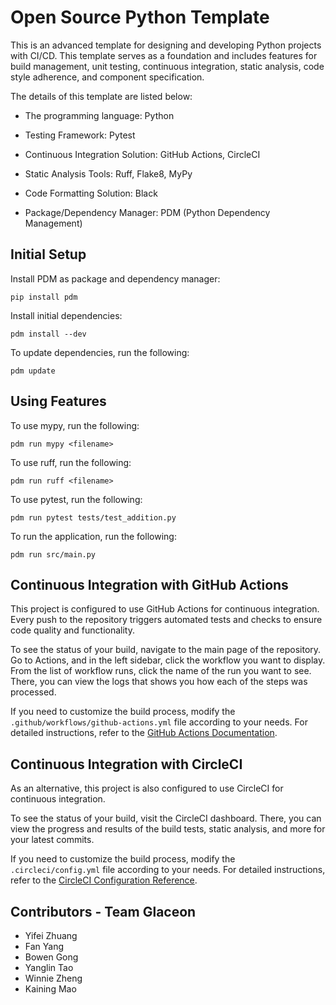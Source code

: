 # Open Source Python Template

This is an advanced template for designing and developing Python projects with CI/CD. This template serves as a foundation and includes features for build management, unit testing, continuous integration, static analysis, code style adherence, and component specification.

The details of this template are listed below:

- The programming language: Python

- Testing Framework: Pytest

- Continuous Integration Solution: GitHub Actions, CircleCI

- Static Analysis Tools: Ruff, Flake8, MyPy

- Code Formatting Solution: Black

- Package/Dependency Manager: PDM (Python Dependency Management)

## Initial Setup

Install PDM as package and dependency manager:

    pip install pdm

Install initial dependencies:

    pdm install --dev

To update dependencies, run the following:

    pdm update

## Using Features

To use mypy, run the following:

    pdm run mypy <filename>

To use ruff, run the following:

    pdm run ruff <filename>

To use pytest, run the following:

    pdm run pytest tests/test_addition.py

To run the application, run the following:

    pdm run src/main.py

## Continuous Integration with GitHub Actions
This project is configured to use GitHub Actions for continuous integration. Every push to the repository triggers automated tests and checks to ensure code quality and functionality.

To see the status of your build, navigate to the main page of the repository. Go to Actions, and in the left sidebar, click the workflow you want to display. From the list of workflow runs, click the name of the run you want to see. There, you can view the logs that shows you how each of the steps was processed.

If you need to customize the build process, modify the `.github/workflows/github-actions.yml` file according to your needs. For detailed instructions, refer to the [GitHub Actions Documentation](https://docs.github.com/en/actions).

## Continuous Integration with CircleCI

As an alternative, this project is also configured to use CircleCI for continuous integration. 

To see the status of your build, visit the CircleCI dashboard. There, you can view the progress and results of the build tests, static analysis, and more for your latest commits.

If you need to customize the build process, modify the `.circleci/config.yml` file according to your needs. For detailed instructions, refer to the [CircleCI Configuration Reference](https://circleci.com/docs/2.0/configuration-reference/).

## Contributors - Team Glaceon 

- Yifei Zhuang
- Fan Yang
- Bowen Gong
- Yanglin Tao
- Winnie Zheng
- Kaining Mao
